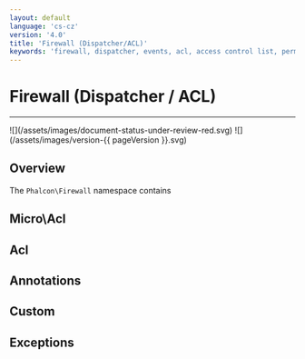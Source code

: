 ```yaml
---
layout: default
language: 'cs-cz'
version: '4.0'
title: 'Firewall (Dispatcher/ACL)'
keywords: 'firewall, dispatcher, events, acl, access control list, permissions, annotations'
---
```


# Firewall (Dispatcher / ACL)
<hr />
![](/assets/images/document-status-under-review-red.svg) ![](/assets/images/version-{{ pageVersion }}.svg)

## Overview
The `Phalcon\Firewall` namespace contains

## Micro\Acl

## Acl

## Annotations

## Custom

## Exceptions
